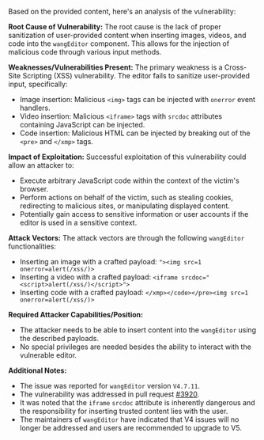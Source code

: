 Based on the provided content, here's an analysis of the vulnerability:

**Root Cause of Vulnerability:**
The root cause is the lack of proper sanitization of user-provided content when inserting images, videos, and code into the `wangEditor` component. This allows for the injection of malicious code through various input methods.

**Weaknesses/Vulnerabilities Present:**
The primary weakness is a Cross-Site Scripting (XSS) vulnerability. The editor fails to sanitize user-provided input, specifically:
  - Image insertion: Malicious `<img>` tags can be injected with `onerror` event handlers.
  - Video insertion: Malicious `<iframe>` tags with `srcdoc` attributes containing JavaScript can be injected.
  - Code insertion:  Malicious HTML can be injected by breaking out of the `<pre>` and `</xmp>` tags.

**Impact of Exploitation:**
Successful exploitation of this vulnerability could allow an attacker to:
  - Execute arbitrary JavaScript code within the context of the victim's browser.
  - Perform actions on behalf of the victim, such as stealing cookies, redirecting to malicious sites, or manipulating displayed content.
  - Potentially gain access to sensitive information or user accounts if the editor is used in a sensitive context.

**Attack Vectors:**
The attack vectors are through the following `wangEditor` functionalities:
  - Inserting an image with a crafted payload: `"><img src=1 onerror=alert(/xss/)>`
  - Inserting a video with a crafted payload: `<iframe srcdoc="<script>alert(/xss/)</script>">`
  - Inserting code with a crafted payload: `</xmp></code></pre><img src=1 onerror=alert(/xss/)>`

**Required Attacker Capabilities/Position:**
  - The attacker needs to be able to insert content into the `wangEditor` using the described payloads.
  - No special privileges are needed besides the ability to interact with the vulnerable editor.

**Additional Notes:**
- The issue was reported for `wangEditor` version `V4.7.11`.
- The vulnerability was addressed in pull request [#3920](https://github.com/wangeditor-team/wangEditor/pull/3920).
- It was noted that the `iframe` `srcdoc` attribute is inherently dangerous and the responsibility for inserting trusted content lies with the user.
- The maintainers of `wangEditor` have indicated that V4 issues will no longer be addressed and users are recommended to upgrade to V5.